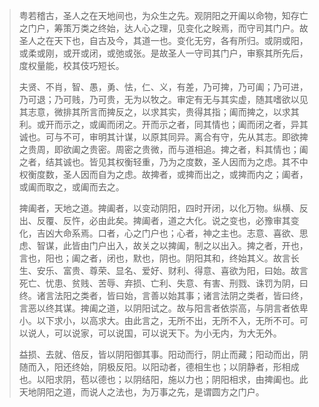 > 粤若稽古，圣人之在天地间也，为众生之先。观阴阳之开阖以命物，知存亡之门户，筹策万类之终始，达人心之理，见变化之眹焉，而守司其门户。故圣人之在天下也，自古及今，其道一也。变化无穷，各有所归。或阴或阳，或柔或刚，或开或闭，或弛或张。是故圣人一守司其门户，审察其所先后，度权量能，校其伎巧短长。
>
>  夫贤、不肖，智、愚，勇、怯，仁、义，有差，乃可捭，乃可阖；乃可进，乃可退；乃可贱，乃可贵，无为以牧之。审定有无与其实虚，随其嗜欲以见其志意，微排其所言而捭反之，以求其实，贵得其指；阖而捭之，以求其利。或开而示之，或阖而闭之。开而示之者，同其情也；阖而闭之者，异其诚也。可与不可，审明其计谋，以原其同异。离合有守，先从其志。即欲捭之贵周，即欲阖之贵密。周密之贵微，而与道相追。捭之者，料其情也；阖之者，结其诚也。皆见其权衡轻重，乃为之度数，圣人因而为之虑。其不中权衡度数，圣人因而自为之虑。故捭者，或捭而出之，或捭而内之；阖者，或阖而取之，或阖而去之。
>
>  捭阖者，天地之道。捭阖者，以变动阴阳，四时开闭，以化万物。纵横、反出、反覆、反忤，必由此矣。捭阖者，道之大化。说之变也，必豫审其变化，吉凶大命系焉。口者，心之门户也；心者，神之主也。志意、喜欲、思虑、智谋，此皆由门户出入，故关之以捭阖，制之以出入。捭之者，开也，言也，阳也；阖之者，闭也，默也，阴也。阴阳其和，终始其义。故言长生、安乐、富贵、尊荣、显名、爱好、财利、得意、喜欲为阳，曰始。故言死亡、忧患、贫贱、苦辱、弃损、亡利、失意、有害、刑戮、诛罚为阴，曰终。诸言法阳之类者，皆曰始，言善以始其事；诸言法阴之类者，皆曰终，言恶以终其谋。捭阖之道，以阴阳试之。故与阳言者依崇高，与阴言者依卑小。以下求小，以高求大。由此言之，无所不出，无所不入，无所不可。可以说人，可以说家，可以说国，可以说天下。为小无内，为大无外。
>
>  益损、去就、倍反，皆以阴阳御其事。阳动而行，阴止而藏；阳动而出，阴随而入，阳还终始，阴极反阳。以阳动者，德相生也；以阴静者，形相成也。以阳求阴，苞以德也；以阴结阳，施以力也；阴阳相求，由捭阖也。此天地阴阳之道，而说人之法也，为万事之先，是谓圆方之门户。
